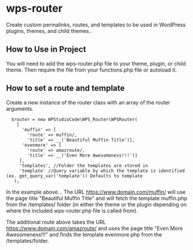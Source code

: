 # wps-router
Create custom permalinks, routes, and templates to be used in WordPress plugins, themes, and child themes..

## How to Use in Project
You will need to add the wps-router.php file to your theme, plugin, or child theme. Then require the file from your functions.php file or autoload it.

## How to set a route and template
Create a new instance of the router class with an array of the router arguments.
```
  $router = new WPStudioCode\WPS_Router\WPSRouter(
    [
      'muffin' => [
        'route' => muffin/,
        'title' => __('Beautiful Muffin Title')],
      'evenmore' => [
        'route' => amazroute/,
        'title' => __('Even More Awesomeness!!!')]
     ],
     'templates', //Folder the templates are stored in
     'template' //Query variable by which the template is identified (ex. get_query_var('template')) Defaults to template
   );
```
In the example above... The URL https://www.domain.com/muffin/ will use the page title "Beautiful Muffin Title" and will fetch the template muffin.php from the /templates/ folder (in either the theme or the plugin depending on where the included wps-router.php file is called from).

The additional route above takes the URL https://www.domain.com/amazroute/ and uses the page title "Even More Awesomeness!!!" and finds the template evenmore.php from the /templates/folder.
